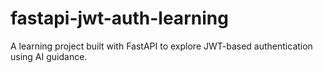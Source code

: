 # fastapi-jwt-auth-learning
A learning project built with FastAPI to explore JWT-based authentication using AI guidance.
